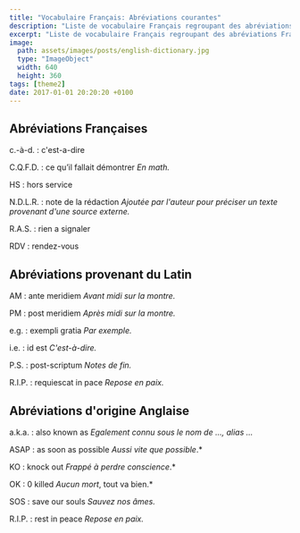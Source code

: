 ```yaml
---
title: "Vocabulaire Français: Abréviations courantes"
description: "Liste de vocabulaire Français regroupant des abréviations Français, Anglais et latines relativement courantes."
excerpt: "Liste de vocabulaire Français regroupant des abréviations Français, Anglais et latines relativement courantes."
image:
  path: assets/images/posts/english-dictionary.jpg
  type: "ImageObject"
  width: 640
  height: 360
tags: [theme2]
date: 2017-01-01 20:20:20 +0100
---
```


## Abréviations Françaises

c.-à-d.
: c'est-a-dire

C.Q.F.D.
: ce qu’il fallait démontrer
*En math.*

HS
: hors service

N.D.L.R.
: note de la rédaction
*Ajoutée par l'auteur pour préciser un texte provenant d'une source externe.*

R.A.S.
: rien a signaler

RDV
: rendez-vous


## Abréviations provenant du Latin

AM
: ante meridiem
*Avant midi sur la montre.*

PM
: post meridiem
*Après midi sur la montre.*

e.g.
: exempli gratia
*Par exemple.*

i.e.
: id est
*C'est-à-dire.*

P.S.
: post-scriptum
*Notes de fin.*

R.I.P.
: requiescat in pace
*Repose en paix.*


## Abréviations d'origine Anglaise

a.k.a.
: also known as
*Egalement connu sous le nom de ..., alias ...*

ASAP
: as soon as possible
*Aussi vite que possible*.*

KO
: knock out
*Frappé à perdre conscience*.*

OK
: 0 killed
*Aucun mort*, tout va bien.*

SOS
: save our souls
*Sauvez nos âmes.*

R.I.P.
: rest in peace
*Repose en paix.*
